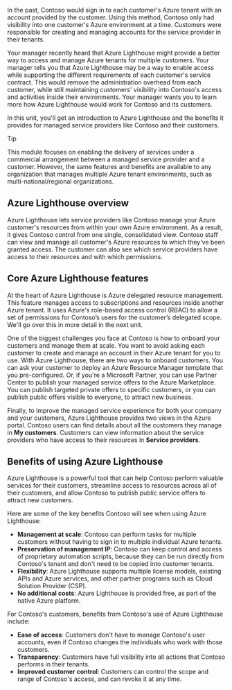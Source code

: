 In the past, Contoso would sign in to each customer's Azure tenant with an account provided by the customer. Using this method, Contoso only had visibility into one customer's Azure environment at a time. Customers were responsible for creating and managing accounts for the service provider in their tenants.

Your manager recently heard that Azure Lighthouse might provide a better way to access and manage Azure tenants for multiple customers. Your manager tells you that Azure Lighthouse may be a way to enable access while supporting the different requirements of each customer's service contract. This would remove the administration overhead from each customer, while still maintaining customers' visibility into Contoso's access and activities inside their environments. Your manager wants you to learn more how Azure Lighthouse would work for Contoso and its customers.

In this unit, you'll get an introduction to Azure Lighthouse and the benefits it provides for managed service providers like Contoso and their customers.

> [!TIP]
> This module focuses on enabling the delivery of services under a commercial arrangement between a managed service provider and a customer. However, the same features and benefits are available to any organization that manages multiple Azure tenant environments, such as multi-national/regional organizations.

## Azure Lighthouse overview

Azure Lighthouse lets service providers like Contoso manage your Azure customer's resources from within your own Azure environment. As a result, it gives Contoso control from one single, consolidated view. Contoso staff can view and manage all customer's Azure resources to which they’ve been granted access. The customer can also see which service providers have access to their resources and with which permissions.

## Core Azure Lighthouse features

At the heart of Azure Lighthouse is Azure delegated resource management. This feature manages access to subscriptions and resources inside another Azure tenant. It uses Azure's role-based access control (RBAC) to allow a set of permissions for Contoso’s users for the customer’s delegated scope. We'll go over this in more detail in the next unit.

One of the biggest challenges you face at Contoso is how to onboard your customers and manage them at scale. You want to avoid asking each customer to create and manage an account in their Azure tenant for you to use. With Azure Lighthouse, there are two ways to onboard customers. You can ask your customer to deploy an Azure Resource Manager template that you pre-configured. Or, if you're a Microsoft Partner, you can use Partner Center to publish your managed service offers to the Azure Marketplace. You can publish targeted private offers to specific customers, or you can publish public offers visible to everyone, to attract new business.

Finally, to improve the managed service experience for both your company and your customers, Azure Lighthouse provides two views in the Azure portal. Contoso users can find details about all the customers they manage in **My customers**. Customers can view information about the service providers who have access to their resources in **Service providers**.

## Benefits of using Azure Lighthouse

Azure Lighthouse is a powerful tool that can help Contoso perform valuable services for their customers, streamline access to resources across all of their customers, and allow Contoso to publish public service offers to attract new customers.

Here are some of the key benefits Contoso will see when using Azure Lighthouse:

- **Management at scale**: Contoso can perform tasks for multiple customers without having to sign in to multiple individual Azure tenants.
- **Preservation of management IP**: Contoso can keep control and access of proprietary automation scripts, because they can be run directly from Contoso's tenant and don't need to be copied into customer tenants.
- **Flexibility**: Azure Lighthouse supports multiple license models, existing APIs and Azure services, and other partner programs such as Cloud Solution Provider (CSP).
- **No additional costs**: Azure Lighthouse is provided free, as part of the native Azure platform.

For Contoso's customers, benefits from Contoso's use of Azure Lighthouse include:

- **Ease of access**: Customers don't have to manage Contoso's user accounts, even if Contoso changes the individuals who work with those customers.
- **Transparency**: Customers have full visibility into all actions that Contoso performs in their tenants.
- **Improved customer control**: Customers can control the scope and range of Contoso's access, and can revoke it at any time.

